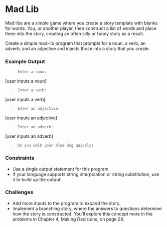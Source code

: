 # Mad Lib
Mad libs are a simple game where you create a story template with blanks for 
words. You, or another player, then construct a list of words and place them 
into the story, creating an often silly or funny story as a result.

Create a simple mad-lib program that prompts for a noun, a verb, an adverb, and 
an adjective and injects those into a story that you create.

### **Example Output**
>`Enter a noun:` 

[user inputs a noun]

>`Enter a verb:`

[user inputs a verb] 

>`Enter an adjective:`

[user inputs an adjective]

>`Enter an adverb:`

[user inputs an adverb]

>`Do you walk your blue dog quickly?`

### **Constraints**
- Use a single output statement for this program.
- If your language supports string interpolation or string substitution, use it 
to build up the output.

### **Challenges**
- Add more inputs to the program to expand the story.
- Implement a branching story, where the answers to questions determine how the 
story is constructed. You’ll explore this concept more in the problems in 
Chapter 4, Making Decisions, on page 29.